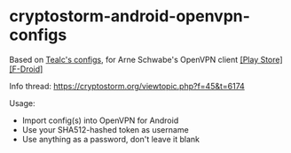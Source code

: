 # cryptostorm-android-openvpn-configs

Based on [Tealc's configs](https://github.com/tealcavalon/OpenVPN_Android/), for Arne Schwabe's OpenVPN client [[Play Store]](https://play.google.com/store/apps/details?id=de.blinkt.openvpn) [[F-Droid]](https://f-droid.org/repository/browse/?fdid=de.blinkt.openvpn)

Info thread: https://cryptostorm.org/viewtopic.php?f=45&t=6174

Usage:
- Import config(s) into OpenVPN for Android
- Use your SHA512-hashed token as username
- Use anything as a password, don't leave it blank
